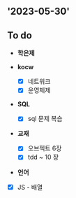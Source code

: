 ## '2023-05-30'

## To do

+ **학은제**

+ **kocw**
    + [x] 네트워크
    + [x] 운영체제

+ **SQL**
    + [x] sql 문제 복습

+ **교재**
  + [x] 오브젝트 6장
  + [x] tdd ~ 10 장

+ **언어**
+ [x] JS - 배열
